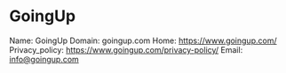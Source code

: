 
# GoingUp

Name: GoingUp
Domain: goingup.com
Home: https://www.goingup.com/
Privacy_policy: https://www.goingup.com/privacy-policy/
Email: info@goingup.com
